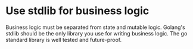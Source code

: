 # Use stdlib for business logic

Business logic must be separated from state and mutable logic. Golang's stdlib should be the only library you use for writing business logic. The go standard library is well tested and future-proof.
